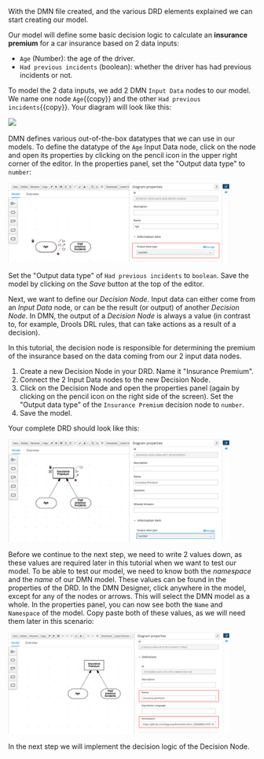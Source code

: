 With the DMN file created, and the various DRD elements explained we can start creating our model.

Our model will define some basic decision logic to calculate an __insurance premium__ for a car insurance based on 2 data inputs:
- `Age` (Number): the age of the driver.
- `Had previous incidents` (boolean): whether the driver has had previous incidents or not.

To model the 2 data inputs, we add 2 DMN `Input Data` nodes to our model. We name one node `Age`{{copy}} and the other `Had previous incidents`{{copy}}. Your diagram will look like this:

<img src="../../assets/middleware/dm7-dmn-introduction/dmn-model-input-data
.png" width="300"/>

DMN defines various out-of-the-box datatypes that we can use in our models. To define the datatype of the `Age` Input Data node, click on the node and open its properties by clicking on the pencil icon in the upper right corner of the editor. In the properties panel, set the "Output data type" to `number`:

<img src="../../assets/middleware/dm7-dmn-introduction/dmn-input-data-properties.png" width="450"/>

Set the "Output data type" of `Had previous incidents` to `boolean`. Save the model by clicking on the _Save_ button at the top of the editor.

Next, we want to define our _Decision Node_. Input data can either come from an _Input Data_ node, or can be the result (or output) of another _Decision Node_. In DMN, the output of a _Decision Node_ is always a value (in contrast to, for example, Drools DRL rules, that can take actions as a result of a decision).

In this tutorial, the decision node is responsible for determining the premium of the insurance based on the data coming from our 2 input data nodes.

1. Create a new Decision Node in your DRD. Name it "Insurance Premium".
2. Connect the 2 Input Data nodes to the new Decision Node.
3. Click on the Decision Node and open the properties panel (again by clicking on the pencil icon on the right side of the screen). Set the "Output data type" of the `Insurance Premium` decision node to `number`.
4. Save the model.

Your complete DRD should look like this:

<img src="../../assets/middleware/dm7-dmn-introduction/dmn-model-complete.png" width="450"/>

Before we continue to the next step, we need to write 2 values down, as these values are required later in this tutorial when we want to test our model. To be able to test our model, we need to know both the _namespace_ and the _name_ of our DMN model. These values can be found in the properties of the DRD. In the DMN Designer, click anywhere in the model, except for any of the nodes or arrows. This will select the DMN model as a whole. In the properties panel, you can now see both the `Name` and `Namespace` of the model. Copy paste both of these values, as we will need them later in this scenario:

<img src="../../assets/middleware/dm7-dmn-introduction/dmn-model-properties.png" width="450"/>

In the next step we will implement the decision logic of the Decision Node.
